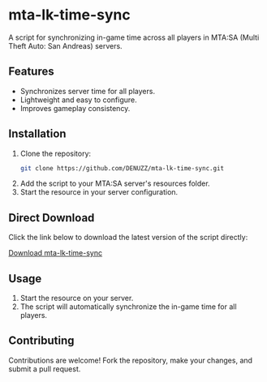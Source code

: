 # mta-lk-time-sync

A script for synchronizing in-game time across all players in MTA:SA (Multi Theft Auto: San Andreas) servers.

## Features
- Synchronizes server time for all players.
- Lightweight and easy to configure.
- Improves gameplay consistency.

## Installation
1. Clone the repository:
   ```sh
   git clone https://github.com/DENUZZ/mta-lk-time-sync.git
2. Add the script to your MTA:SA server's resources folder.
3. Start the resource in your server configuration.

## Direct Download
Click the link below to download the latest version of the script directly:

[Download mta-lk-time-sync](https://github.com/DENUZZ/mta-lk-time-sync/archive/refs/heads/main.zip)

## Usage
1. Start the resource on your server.
2. The script will automatically synchronize the in-game time for all players.

## Contributing
Contributions are welcome! Fork the repository, make your changes, and submit a pull request.
